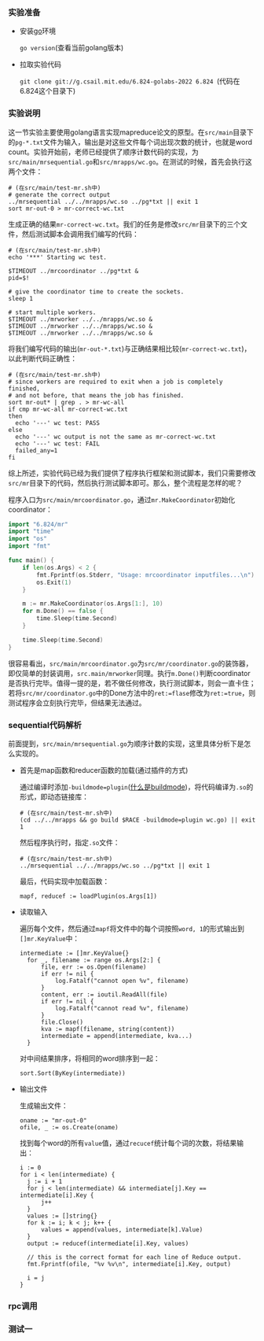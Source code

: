 ### 实验准备

- 安装[go](https://go.dev/)环境

  `go version`(查看当前golang版本)

- 拉取实验代码

  `git clone git://g.csail.mit.edu/6.824-golabs-2022 6.824 `(代码在6.824这个目录下)

### 实验说明

这一节实验主要使用golang语言实现mapreduce论文的原型。在`src/main`目录下的`pg-*.txt`文件为输入，输出是对这些文件每个词出现次数的统计，也就是word count。实验开始前，老师已经提供了顺序计数代码的实现，为`src/main/mrsequential.go`和`src/mrapps/wc.go`。在测试的时候，首先会执行这两个文件：

```shell
# (在src/main/test-mr.sh中)
# generate the correct output
../mrsequential ../../mrapps/wc.so ../pg*txt || exit 1
sort mr-out-0 > mr-correct-wc.txt
```

生成正确的结果`mr-correct-wc.txt`。我们的任务是修改`src/mr`目录下的三个文件，然后测试脚本会调用我们编写的代码：

```shell
# (在src/main/test-mr.sh中)
echo '***' Starting wc test.

$TIMEOUT ../mrcoordinator ../pg*txt &
pid=$!

# give the coordinator time to create the sockets.
sleep 1

# start multiple workers.
$TIMEOUT ../mrworker ../../mrapps/wc.so &
$TIMEOUT ../mrworker ../../mrapps/wc.so &
$TIMEOUT ../mrworker ../../mrapps/wc.so &
```

将我们编写代码的输出(`mr-out-*.txt`)与正确结果相比较(`mr-correct-wc.txt`)，以此判断代码正确性：

```shell
# (在src/main/test-mr.sh中)
# since workers are required to exit when a job is completely finished,
# and not before, that means the job has finished.
sort mr-out* | grep . > mr-wc-all
if cmp mr-wc-all mr-correct-wc.txt
then
  echo '---' wc test: PASS
else
  echo '---' wc output is not the same as mr-correct-wc.txt
  echo '---' wc test: FAIL
  failed_any=1
fi
```

综上所述，实验代码已经为我们提供了程序执行框架和测试脚本，我们只需要修改`src/mr`目录下的代码，然后执行测试脚本即可。那么，整个流程是怎样的呢？

程序入口为`src/main/mrcoordinator.go`，通过`mr.MakeCoordinator`初始化coordinator：

```go
import "6.824/mr"
import "time"
import "os"
import "fmt"

func main() {
	if len(os.Args) < 2 {
		fmt.Fprintf(os.Stderr, "Usage: mrcoordinator inputfiles...\n")
		os.Exit(1)
	}

	m := mr.MakeCoordinator(os.Args[1:], 10)
	for m.Done() == false {
		time.Sleep(time.Second)
	}

	time.Sleep(time.Second)
}
```

很容易看出，`src/main/mrcoordinator.go`为`src/mr/coordinator.go`的装饰器，即仅简单的封装调用，`src.main/mrworker`同理。执行`m.Done()`判断coordinator是否执行完毕。值得一提的是，若不做任何修改，执行测试脚本，则会一直卡住；若将`src/mr/coordinator.go`中的Done方法中的`ret:=flase`修改为`ret:=true`，则测试程序会立刻执行完毕，但结果无法通过。

### sequential代码解析

前面提到，`src/main/mrsequential.go`为顺序计数的实现，这里具体分析下是怎么实现的。

- 首先是map函数和reducer函数的加载(通过插件的方式)

  通过编译时添加`-buildmode=plugin`([什么是buildmode](https://chenjiehua.me/golang/golang-buildmode.html))，将代码编译为`.so`的形式，即动态链接库：

  ```shell
  # (在src/main/test-mr.sh中)
  (cd ../../mrapps && go build $RACE -buildmode=plugin wc.go) || exit 1
  ```

  然后程序执行时，指定`.so`文件：

  ```shell
  # (在src/main/test-mr.sh中)
  ../mrsequential ../../mrapps/wc.so ../pg*txt || exit 1
  ```

  最后，代码实现中加载函数：

  ```golang
  mapf, reducef := loadPlugin(os.Args[1])
  ```

- 读取输入

  遍历每个文件，然后通过`mapf`将文件中的每个词按照`word, 1`的形式输出到`[]mr.KeyValue`中：

  ```golang
  intermediate := []mr.KeyValue{}
  	for _, filename := range os.Args[2:] {
  		file, err := os.Open(filename)
  		if err != nil {
  			log.Fatalf("cannot open %v", filename)
  		}
  		content, err := ioutil.ReadAll(file)
  		if err != nil {
  			log.Fatalf("cannot read %v", filename)
  		}
  		file.Close()
  		kva := mapf(filename, string(content))
  		intermediate = append(intermediate, kva...)
  	}
  ```

  对中间结果排序，将相同的word排序到一起：

  ```golang
  sort.Sort(ByKey(intermediate))
  ```

- 输出文件

  生成输出文件：

  ```golang
  oname := "mr-out-0"
  ofile, _ := os.Create(oname)
  ```

  找到每个word的所有`value`值，通过`recucef`统计每个词的次数，将结果输出：

  ```golang
  i := 0
  for i < len(intermediate) {
  	j := i + 1
  	for j < len(intermediate) && intermediate[j].Key == intermediate[i].Key {
  		j++
  	}
  	values := []string{}
  	for k := i; k < j; k++ {
  		values = append(values, intermediate[k].Value)
  	}
  	output := reducef(intermediate[i].Key, values)
  
  	// this is the correct format for each line of Reduce output.
  	fmt.Fprintf(ofile, "%v %v\n", intermediate[i].Key, output)
  
  	i = j
  }
  ```

### rpc调用



### 测试一



